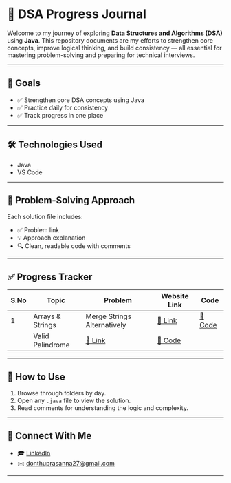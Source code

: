# 🧠 DSA Progress Journal

Welcome to my journey of exploring **Data Structures and Algorithms (DSA)** using **Java**. This repository documents are my efforts to strengthen core concepts, improve logical thinking, and build consistency — all essential for mastering problem-solving and preparing for technical interviews.


---

## 📌 Goals

- ✅ Strengthen core DSA concepts using Java
- ✅ Practice daily for consistency
- ✅ Track progress in one place


---

## 🛠️ Technologies Used

- Java
- VS Code 

---

## 🧾 Problem-Solving Approach

Each solution file includes:
- ✅ Problem link
- 💡 Approach explanation
- 🔍 Clean, readable code with comments

---

## ✅ Progress Tracker

|S.No|Topic | Problem | Website Link | Code |
|----|------|---------|----------------|------|
|1|Arrays & Strings | Merge Strings Alternatively| [🔗 Link](https://leetcode.com/problems/merge-strings-alternately/) | [📁 Code](mergeStringsAlt.java) |
 |                  |Valid Palindrome| [🔗 Link](https://leetcode.com/problems/valid-palindrome/) | [📁 Code](ValidPalindrome.java) |




---

## 🧭 How to Use

1. Browse through folders by day.
2. Open any `.java` file to view the solution.
3. Read comments for understanding the logic and complexity.

---

## 🙌 Connect With Me

- 🎓 [LinkedIn](https://www.linkedin.com/in/lakshmi-prasanna-donthu-7b4604291?utm_source=share&utm_campaign=share_via&utm_content=profile&utm_medium=android_app)  
- ✉️ donthuprasanna27@gmail.com  


---
